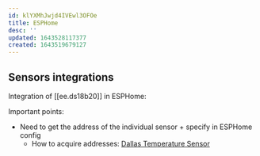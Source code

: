 ```yaml
---
id: klYXMhJwjd4IVEwl3OFOe
title: ESPHome
desc: ''
updated: 1643528117377
created: 1643519679127
---
```


## Sensors integrations

Integration of [[ee.ds18b20]] in ESPHome:


Important points:

- Need to get the address of the individual sensor + specify in ESPHome config
  - How to acquire addresses: [Dallas Temperature Sensor](https://esphome.io/components/sensor/dallas.html#dallas-getting-ids)